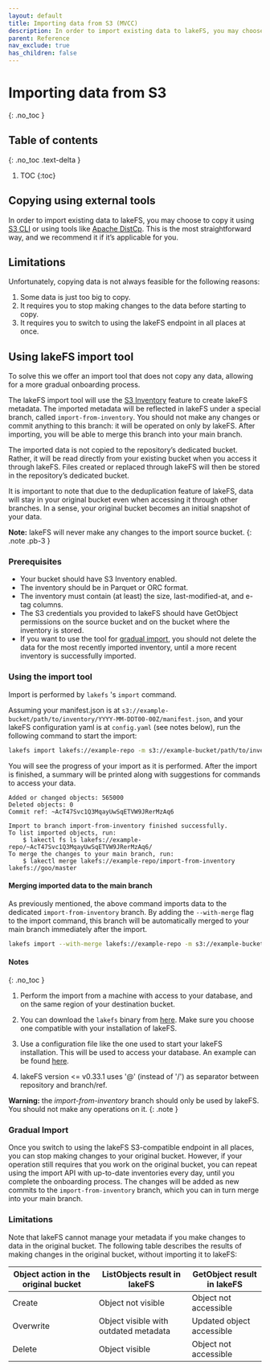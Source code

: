 ```yaml
---
layout: default
title: Importing data from S3 (MVCC)
description: In order to import existing data to lakeFS, you may choose to copy it using S3 CLI or using tools like Apache DistCp.
parent: Reference
nav_exclude: true
has_children: false
---
```


# Importing data from S3
{: .no_toc }

## Table of contents
{: .no_toc .text-delta }

1. TOC
{:toc}

## Copying using external tools

In order to import existing data to lakeFS, you may choose to copy it using [S3 CLI](../using/aws_cli.md#copy-from-a-local-path-to-lakefs) 
or using tools like [Apache DistCp](../using/distcp.md#from-s3-to-lakefs). This is the most straightforward way, and we recommend it if it’s applicable for you.

## Limitations

Unfortunately, copying data is not always feasible for the following reasons:
1. Some data is just too big to copy.
2. It requires you to stop making changes to the data before starting to copy.
3. It requires you to switch to using the lakeFS endpoint in all places at once.

## Using lakeFS import tool

To solve this we offer an import tool that does not copy any data, allowing for a more gradual onboarding process.

The lakeFS import tool will use the [S3 Inventory](https://docs.aws.amazon.com/AmazonS3/latest/dev/storage-inventory.html) feature to create lakeFS metadata.
The imported metadata will be reflected in lakeFS under a special branch, called `import-from-inventory`.
You should not make any changes or commit anything to this branch: it will be operated on only by lakeFS.
After importing, you will be able to merge this branch into your main branch.

The imported data is not copied to the repository’s dedicated bucket.
Rather, it will be read directly from your existing bucket when you access it through lakeFS.
Files created or replaced through lakeFS will then be stored in the repository’s dedicated bucket.

It is important to note that due to the deduplication feature of lakeFS, data will stay in your original bucket even
when accessing it through other branches. In a sense, your original bucket becomes an initial snapshot of your data.

**Note:** lakeFS will never make any changes to the import source bucket.
{: .note .pb-3 }

### Prerequisites

- Your bucket should have S3 Inventory enabled.
- The inventory should be in Parquet or ORC format.
- The inventory must contain (at least) the size, last-modified-at, and e-tag columns.
- The S3 credentials you provided to lakeFS should have GetObject permissions on the source bucket and on the bucket where the inventory is stored.
- If you want to use the tool for [gradual import](#gradual-import), you should not delete the data for the most recently imported inventory, until a more recent inventory is successfully imported.

### Using the import tool

Import is performed by `lakefs` 's `import` command.

Assuming your manifest.json is at `s3://example-bucket/path/to/inventory/YYYY-MM-DDT00-00Z/manifest.json`, and your lakeFS configuration yaml is at `config.yaml` (see notes below), run the following command to start the import:

```bash
lakefs import lakefs://example-repo -m s3://example-bucket/path/to/inventory/YYYY-MM-DDT00-00Z/manifest.json --config config.yaml
```

You will see the progress of your import as it is performed.
After the import is finished, a summary will be printed along with suggestions for commands to access your data.

```
Added or changed objects: 565000
Deleted objects: 0
Commit ref: ~AcT47Svc1Q3MqayUwSqETVW9JRerMzAq6

Import to branch import-from-inventory finished successfully.
To list imported objects, run:
	$ lakectl fs ls lakefs://example-repo/~AcT47Svc1Q3MqayUwSqETVW9JRerMzAq6/
To merge the changes to your main branch, run:
	$ lakectl merge lakefs://example-repo/import-from-inventory lakefs://goo/master
```

#### Merging imported data to the main branch

As previously mentioned, the above command imports data to the dedicated `import-from-inventory` branch.
By adding the `--with-merge` flag to the import command, this branch will be automatically merged to your main branch immediately after the import.

```bash
lakefs import --with-merge lakefs://example-repo -m s3://example-bucket/path/to/inventory/YYYY-MM-DDT00-00Z/manifest.json --config config.yaml
```

#### Notes

{: .no_toc }
1. Perform the import from a machine with access to your database, and on the same region of your destination bucket.

1. You can download the `lakefs` binary from [here](https://github.com/treeverse/lakeFS/releases). Make sure you choose one compatible with your installation of lakeFS.

1. Use a configuration file like the one used to start your lakeFS installation. This will be used to access your database. An example can be found [here](http://localhost:4000/reference/configuration.html#example-aws-deployment).

1. lakeFS version <= v0.33.1 uses '@' (instead of '/') as separator between repository and branch/ref.

**Warning:** the *import-from-inventory* branch should only be used by lakeFS. You should not make any operations on it.
{: .note } 

### Gradual Import

Once you switch to using the lakeFS S3-compatible endpoint in all places, you can stop making changes to your original bucket.
However, if your operation still requires that you work on the original bucket,
you can repeat using the import API with up-to-date inventories every day, until you complete the onboarding process.
The changes will be added as new commits to the `import-from-inventory` branch, which you can in turn merge into your main branch.

### Limitations

Note that lakeFS cannot manage your metadata if you make changes to data in the original bucket.
The following table describes the results of making changes in the original bucket, without importing it to lakeFS:

| Object action in the original bucket | ListObjects result in lakeFS                 | GetObject result in lakeFS |
|--------------------------------------|----------------------------------------------|----------------------------|
| Create                               | Object not visible                           | Object not accessible      |
| Overwrite                            | Object visible with outdated metadata        | Updated object accessible  |
| Delete                               | Object visible                               | Object not accessible      |
